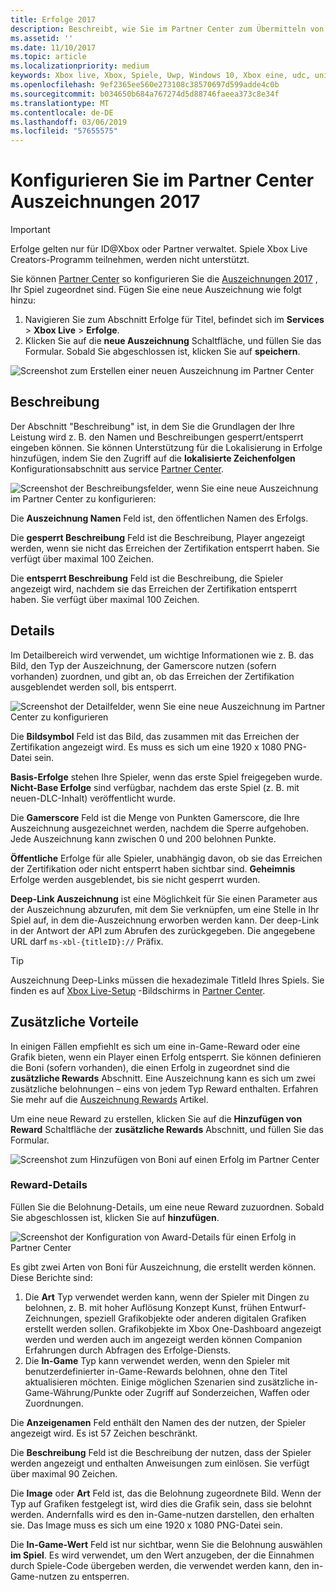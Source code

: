```yaml
---
title: Erfolge 2017
description: Beschreibt, wie Sie im Partner Center zum Übermitteln von Boni Erfolge konfigurieren können.
ms.assetid: ''
ms.date: 11/10/2017
ms.topic: article
ms.localizationpriority: medium
keywords: Xbox live, Xbox, Spiele, Uwp, Windows 10, Xbox eine, udc, universal-Entwicklercenter
ms.openlocfilehash: 9ef2365ee560e273108c38570697d599adde4c0b
ms.sourcegitcommit: b034650b684a767274d5d88746faeea373c8e34f
ms.translationtype: MT
ms.contentlocale: de-DE
ms.lasthandoff: 03/06/2019
ms.locfileid: "57655575"
---
```

# <a name="configure-achievements-2017-in-partner-center"></a>Konfigurieren Sie im Partner Center Auszeichnungen 2017

> [!IMPORTANT]
> Erfolge gelten nur für ID@Xbox oder Partner verwaltet. Spiele Xbox Live Creators-Programm teilnehmen, werden nicht unterstützt.

Sie können [Partner Center](https://partner.microsoft.com/dashboard) so konfigurieren Sie die [Auszeichnungen 2017](../../achievements-2017/simplified-achievements.md) , Ihr Spiel zugeordnet sind. Fügen Sie eine neue Auszeichnung wie folgt hinzu:

1. Navigieren Sie zum Abschnitt Erfolge für Titel, befindet sich im **Services** > **Xbox Live** > **Erfolge**.
2. Klicken Sie auf die **neue Auszeichnung** Schaltfläche, und füllen Sie das Formular.  Sobald Sie abgeschlossen ist, klicken Sie auf **speichern**.

![Screenshot zum Erstellen einer neuen Auszeichnung im Partner Center](../../images/dev-center/achievement-table.png)

## <a name="description"></a>Beschreibung
Der Abschnitt "Beschreibung" ist, in dem Sie die Grundlagen der Ihre Leistung wird z. B. den Namen und Beschreibungen gesperrt/entsperrt eingeben können. Sie können Unterstützung für die Lokalisierung in Erfolge hinzufügen, indem Sie den Zugriff auf die **lokalisierte Zeichenfolgen** Konfigurationsabschnitt aus service [Partner Center](https://partner.microsoft.com/dashboard).

![Screenshot der Beschreibungsfelder, wenn Sie eine neue Auszeichnung im Partner Center zu konfigurieren:](../../images/dev-center/achievements-2.png)

Die **Auszeichnung Namen** Feld ist, den öffentlichen Namen des Erfolgs.

Die **gesperrt Beschreibung** Feld ist die Beschreibung, Player angezeigt werden, wenn sie nicht das Erreichen der Zertifikation entsperrt haben. Sie verfügt über maximal 100 Zeichen.

Die **entsperrt Beschreibung** Feld ist die Beschreibung, die Spieler angezeigt wird, nachdem sie das Erreichen der Zertifikation entsperrt haben. Sie verfügt über maximal 100 Zeichen.

## <a name="details"></a>Details
Im Detailbereich wird verwendet, um wichtige Informationen wie z. B. das Bild, den Typ der Auszeichnung, der Gamerscore nutzen (sofern vorhanden) zuordnen, und gibt an, ob das Erreichen der Zertifikation ausgeblendet werden soll, bis entsperrt.

![Screenshot der Detailfelder, wenn Sie eine neue Auszeichnung im Partner Center zu konfigurieren](../../images/dev-center/achievements-3.png)

Die **Bildsymbol** Feld ist das Bild, das zusammen mit das Erreichen der Zertifikation angezeigt wird. Es muss es sich um eine 1920 x 1080 PNG-Datei sein.

**Basis-Erfolge** stehen Ihre Spieler, wenn das erste Spiel freigegeben wurde. **Nicht-Base Erfolge** sind verfügbar, nachdem das erste Spiel (z. B. mit neuen-DLC-Inhalt) veröffentlicht wurde.

Die **Gamerscore** Feld ist die Menge von Punkten Gamerscore, die Ihre Auszeichnung ausgezeichnet werden, nachdem die Sperre aufgehoben. Jede Auszeichnung kann zwischen 0 und 200 belohnen Punkte.  

**Öffentliche** Erfolge für alle Spieler, unabhängig davon, ob sie das Erreichen der Zertifikation oder nicht entsperrt haben sichtbar sind. **Geheimnis** Erfolge werden ausgeblendet, bis sie nicht gesperrt wurden.

**Deep-Link Auszeichnung** ist eine Möglichkeit für Sie einen Parameter aus der Auszeichnung abzurufen, mit dem Sie verknüpfen, um eine Stelle in Ihr Spiel auf, in dem die-Auszeichnung erworben werden kann. Der deep-Link in der Antwort der API zum Abrufen des zurückgegeben. Die angegebene URL darf `ms-xbl-{titleID}://` Präfix.

> [!TIP]
> Auszeichnung Deep-Links müssen die hexadezimale TitleId Ihres Spiels. Sie finden es auf [Xbox Live-Setup](xbox-live-setup.md) -Bildschirms in [Partner Center](https://developer.microsoft.com/dashboard).

## <a name="additional-rewards"></a>Zusätzliche Vorteile
In einigen Fällen empfiehlt es sich um eine in-Game-Reward oder eine Grafik bieten, wenn ein Player einen Erfolg entsperrt. Sie können definieren die Boni (sofern vorhanden), die einen Erfolg in zugeordnet sind die **zusätzliche Rewards** Abschnitt. Eine Auszeichnung kann es sich um zwei zusätzliche belohnungen – eins von jedem Typ Reward enthalten. Erfahren Sie mehr auf die [Auszeichnung Rewards](../../achievements-2017/achievement-rewards.md) Artikel.

Um eine neue Reward zu erstellen, klicken Sie auf die **Hinzufügen von Reward** Schaltfläche der **zusätzliche Rewards** Abschnitt, und füllen Sie das Formular.

![Screenshot zum Hinzufügen von Boni auf einen Erfolg im Partner Center](../../images/dev-center/achievement-reward.png)

### <a name="reward-details"></a>Reward-Details
Füllen Sie die Belohnung-Details, um eine neue Reward zuzuordnen. Sobald Sie abgeschlossen ist, klicken Sie auf **hinzufügen**.

![Screenshot der Konfiguration von Award-Details für einen Erfolg in Partner Center](../../images/dev-center/achievements-5.png)

Es gibt zwei Arten von Boni für Auszeichnung, die erstellt werden können. Diese Berichte sind:

1. Die **Art** Typ verwendet werden kann, wenn der Spieler mit Dingen zu belohnen, z. B. mit hoher Auflösung Konzept Kunst, frühen Entwurf-Zeichnungen, speziell Grafikobjekte oder anderen digitalen Grafiken erstellt werden sollen. Grafikobjekte im Xbox One-Dashboard angezeigt werden und werden auch im angezeigt werden können Companion Erfahrungen durch Abfragen des Erfolge-Diensts.
2. Die **In-Game** Typ kann verwendet werden, wenn den Spieler mit benutzerdefinierter in-Game-Rewards belohnen, ohne den Titel aktualisieren möchten. Einige möglichen Szenarien sind zusätzliche in-Game-Währung/Punkte oder Zugriff auf Sonderzeichen, Waffen oder Zuordnungen.

Die **Anzeigenamen** Feld enthält den Namen des der nutzen, der Spieler angezeigt wird. Es ist 57 Zeichen beschränkt.

Die **Beschreibung** Feld ist die Beschreibung der nutzen, dass der Spieler werden angezeigt und enthalten Anweisungen zum einlösen. Sie verfügt über maximal 90 Zeichen.

Die **Image** oder **Art** Feld ist, das die Belohnung zugeordnete Bild. Wenn der Typ auf Grafiken festgelegt ist, wird dies die Grafik sein, dass sie belohnt werden. Andernfalls wird es den in-Game-nutzen darstellen, den erhalten sie. Das Image muss es sich um eine 1920 x 1080 PNG-Datei sein.

Die **In-Game-Wert** Feld ist nur sichtbar, wenn Sie die Belohnung auswählen **im Spiel**. Es wird verwendet, um den Wert anzugeben, der die Einnahmen durch Spiele-Code übergeben werden, die verwendet werden kann, den in-Game-nutzen zu entsperren.
